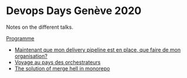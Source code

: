 # Devops Days Genève 2020
Notes on the different talks.

[Programme](https://devopsdays.org/events/2020-geneva/program)

- [Maintenant que mon delivery pipeline est en place, que faire de mon organisation?](que_faire_de_mon_organisation.md)
- [Voyage au pays des orchestrateurs](voyage_au_pays_des_orchestrateurs.md)
- [The solution of merge hell in monorepo](solution_to_merge_hell.md)
